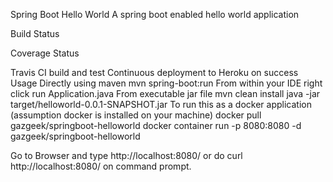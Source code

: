 Spring Boot Hello World
A spring boot enabled hello world application

Build Status

Coverage Status

Travis CI build and test
Continuous deployment to Heroku on success
Usage
Directly using maven
mvn spring-boot:run
From within your IDE right click run
Application.java
From executable jar file
mvn clean install
java -jar target/helloworld-0.0.1-SNAPSHOT.jar
To run this as a docker application (assumption docker is installed on your machine)
docker pull gazgeek/springboot-helloworld
docker container run -p 8080:8080 -d gazgeek/springboot-helloworld

Go to Browser and type http://localhost:8080/ or do curl http://localhost:8080/ on command prompt.
